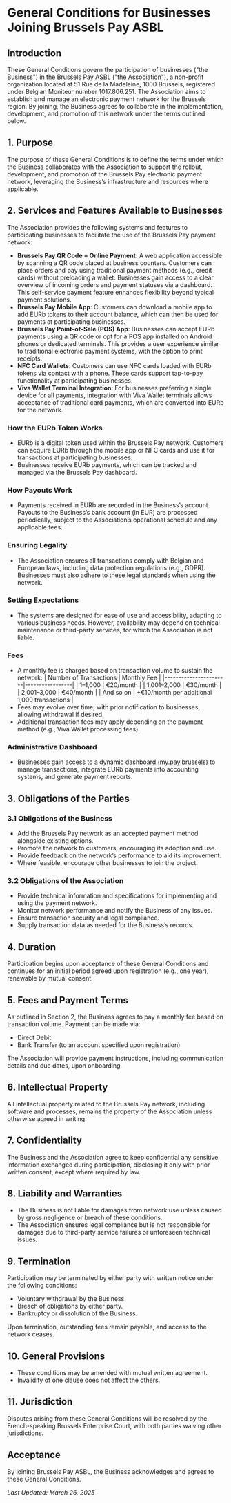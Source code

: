 # General Conditions for Businesses Joining Brussels Pay ASBL

## Introduction

These General Conditions govern the participation of businesses ("the Business") in the Brussels Pay ASBL ("the Association"), a non-profit organization located at 51 Rue de la Madeleine, 1000 Brussels, registered under Belgian Moniteur number 1017.806.251. The Association aims to establish and manage an electronic payment network for the Brussels region. By joining, the Business agrees to collaborate in the implementation, development, and promotion of this network under the terms outlined below.

## 1. Purpose

The purpose of these General Conditions is to define the terms under which the Business collaborates with the Association to support the rollout, development, and promotion of the Brussels Pay electronic payment network, leveraging the Business’s infrastructure and resources where applicable.

## 2. Services and Features Available to Businesses

The Association provides the following systems and features to participating businesses to facilitate the use of the Brussels Pay payment network:

- **Brussels Pay QR Code + Online Payment**: A web application accessible by scanning a QR code placed at business counters. Customers can place orders and pay using traditional payment methods (e.g., credit cards) without preloading a wallet. Businesses gain access to a clear overview of incoming orders and payment statuses via a dashboard. This self-service payment feature enhances flexibility beyond typical payment solutions.
- **Brussels Pay Mobile App**: Customers can download a mobile app to add EURb tokens to their account balance, which can then be used for payments at participating businesses.
- **Brussels Pay Point-of-Sale (POS) App**: Businesses can accept EURb payments using a QR code or opt for a POS app installed on Android phones or dedicated terminals. This provides a user experience similar to traditional electronic payment systems, with the option to print receipts.
- **NFC Card Wallets**: Customers can use NFC cards loaded with EURb tokens via contact with a phone. These cards support tap-to-pay functionality at participating businesses.
- **Viva Wallet Terminal Integration**: For businesses preferring a single device for all payments, integration with Viva Wallet terminals allows acceptance of traditional card payments, which are converted into EURb for the network.

### How the EURb Token Works
- EURb is a digital token used within the Brussels Pay network. Customers can acquire EURb through the mobile app or NFC cards and use it for transactions at participating businesses.
- Businesses receive EURb payments, which can be tracked and managed via the Brussels Pay dashboard.

### How Payouts Work
- Payments received in EURb are recorded in the Business’s account. Payouts to the Business’s bank account (in EUR) are processed periodically, subject to the Association’s operational schedule and any applicable fees.

### Ensuring Legality
- The Association ensures all transactions comply with Belgian and European laws, including data protection regulations (e.g., GDPR). Businesses must also adhere to these legal standards when using the network.

### Setting Expectations
- The systems are designed for ease of use and accessibility, adapting to various business needs. However, availability may depend on technical maintenance or third-party services, for which the Association is not liable.

### Fees
- A monthly fee is charged based on transaction volume to sustain the network:
  | Number of Transactions | Monthly Fee     |
  |-----------------------|-----------------|
  | 1–1,000              | €20/month       |
  | 1,001–2,000          | €30/month       |
  | 2,001–3,000          | €40/month       |
  | And so on            | +€10/month per additional 1,000 transactions |
- Fees may evolve over time, with prior notification to businesses, allowing withdrawal if desired.
- Additional transaction fees may apply depending on the payment method (e.g., Viva Wallet processing fees).

### Administrative Dashboard
- Businesses gain access to a dynamic dashboard (my.pay.brussels) to manage transactions, integrate EURb payments into accounting systems, and generate payment reports.

## 3. Obligations of the Parties

### 3.1 Obligations of the Business
- Add the Brussels Pay network as an accepted payment method alongside existing options.
- Promote the network to customers, encouraging its adoption and use.
- Provide feedback on the network’s performance to aid its improvement.
- Where feasible, encourage other businesses to join the project.

### 3.2 Obligations of the Association
- Provide technical information and specifications for implementing and using the payment network.
- Monitor network performance and notify the Business of any issues.
- Ensure transaction security and legal compliance.
- Supply transaction data as needed for the Business’s records.

## 4. Duration

Participation begins upon acceptance of these General Conditions and continues for an initial period agreed upon registration (e.g., one year), renewable by mutual consent.

## 5. Fees and Payment Terms

As outlined in Section 2, the Business agrees to pay a monthly fee based on transaction volume. Payment can be made via:
- Direct Debit
- Bank Transfer (to an account specified upon registration)

The Association will provide payment instructions, including communication details and due dates, upon onboarding.

## 6. Intellectual Property

All intellectual property related to the Brussels Pay network, including software and processes, remains the property of the Association unless otherwise agreed in writing.

## 7. Confidentiality

The Business and the Association agree to keep confidential any sensitive information exchanged during participation, disclosing it only with prior written consent, except where required by law.

## 8. Liability and Warranties

- The Business is not liable for damages from network use unless caused by gross negligence or breach of these conditions.
- The Association ensures legal compliance but is not responsible for damages due to third-party service failures or unforeseen technical issues.

## 9. Termination

Participation may be terminated by either party with written notice under the following conditions:
- Voluntary withdrawal by the Business.
- Breach of obligations by either party.
- Bankruptcy or dissolution of the Business.

Upon termination, outstanding fees remain payable, and access to the network ceases.

## 10. General Provisions

- These conditions may be amended with mutual written agreement.
- Invalidity of one clause does not affect the others.

## 11. Jurisdiction

Disputes arising from these General Conditions will be resolved by the French-speaking Brussels Enterprise Court, with both parties waiving other jurisdictions.

## Acceptance

By joining Brussels Pay ASBL, the Business acknowledges and agrees to these General Conditions.

*Last Updated: March 26, 2025*